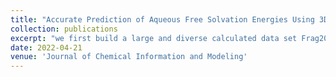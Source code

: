 ```yaml
---
title: "Accurate Prediction of Aqueous Free Solvation Energies Using 3D Atomic Feature-Based Graph Neural Network with Transfer Learning"
collection: publications
excerpt: "we first build a large and diverse calculated data set Frag20-Aqsol-100K of aqueous solvation free energy with reasonable computational cost and accuracy via electronic structure calculations with continuum solvent models. Then, we develop a novel 3D atomic feature-based GNN model with the principal neighborhood aggregation (PNAConv) and demonstrate that 3D atomic features obtained from molecular mechanics-optimized geometries can significantly improve the learning power of GNN models in predicting calculated solvation free energies. Finally, we employ a transfer learning strategy by pre-training our DL model on Frag20-Aqsol-100K and fine-tuning it on the small experimental data set, and the fine-tuned model A3D-PNAConv-FT achieves the state-of-the-art prediction on the FreeSolv data set with a root-mean-squared error of 0.719 kcal/mol and a mean-absolute error of 0.417 kcal/mol using random data splits. "
date: 2022-04-21
venue: 'Journal of Chemical Information and Modeling'
---
```

